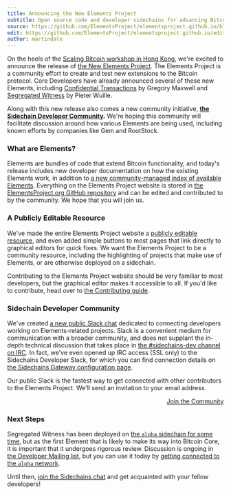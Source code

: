 ```yaml
---
title: Announcing the New Elements Project
subtitle: Open source code and developer sidechains for advancing Bitcoin.
source: https://github.com/ElementsProject/elementsproject.github.io/blob/hexo/source/_posts/announcing-elements.md
edit: https://github.com/ElementsProject/elementsproject.github.io/edit/hexo/source/_posts/announcing-elements.md
author: martindale
---
```


On the heels of the [Scaling Bitcoin workshop in Hong
Kong][scaling-bitcoin-hong-kong], we're excited to announce the release of [the
New Elements Project][elements]. The Elements Project is a community effort to
create and test new extensions to the Bitcoin protocol.  Core Developers have
already announced several of these new Elements, including [Confidential
Transactions][confidential-transactions] by Gregory Maxwell and [Segregated
Witness][segregated-witness] by Pieter Wuille.
<!-- more -->

Along with this new release also comes a new community initiative, **[the
Sidechain Developer Community][contributing].**  We're hoping this community
will facilitate discussion around how various Elements are being used, including
known efforts by companies like Gem and RootStock.

### What are Elements?
Elements are bundles of code that extend Bitcoin functionality, and today's
release includes new developer documentation on how the existing Elements work,
in addition to [a new community-managed index of available
Elements][element-list].  Everything on the Elements Project website is stored
in [the ElementsProject.org GitHub repository][github] and can be edited and
contributed to by the community. We hope that you will join us.

### A Publicly Editable Resource
We've made the entire Elements Project website a [publicly editable
resource][github], and even added simple buttons to most pages that link
directly to graphical editors for quick fixes.  We want the Elements Project to
be a community resource, including the highlighting of projects that make use of
Elements, or are otherwise deployed on a sidechain.

Contributing to the Elements Project website should be very familiar to most 
developers, but the graphical editor makes it accessible to all.  If you'd like 
to contribute, head over to [the Contributing guide][contributing].

### Sidechain Developer Community
We've created [a new public Slack chat][slack] dedicated to connecting
developers working on Elements-related projects.  Slack is a convenient medium
for communication with a broader community, and does not supplant the in-depth
technical discussion that takes place in [the #sidechains-dev channel on
IRC][irc].  In fact, we've even opened up IRC access (SSL only) to the
Sidechains Developer Slack, for which you can find connection details on [the
Sidechains Gateway configuration page][sidechains-gateways].

<div class="ui vertical stripe segment" style="padding: 0; border: 0;">
  <p>Our public Slack is the fastest way to get connected with other contributors to the Elements Project.  We'll send an invitation to your email address.</p>
  <a href="https://chat.elementsproject.org/" class="ui button primary huge" style="float:right;">Join the Community<i class="icon right chevron"></i></a>
  <div style="clear: both;"></div>
</div>

### Next Steps
Segregated Witness has been deployed on [the `alpha` sidechain for some
time][alpha], but as the first Element that is likely to make its way into
Bitcoin Core, it is important that it undergoes rigorous review.  Discussion is
ongoing in [the Developer Mailing list][sidechains-list], but you can use it today by [getting
connected to the `alpha` network][alpha-moving-coins].

Until then, [join the Sidechains chat][slack] and get acquainted with your fellow
developers!

[elements]: https://www.elementsproject.org/
[slack]: https://chat.elementsproject.org/
[confidential-transactions]: https://www.elementsproject.org/elements/confidential-transactions
[segregated-witness]: https://www.elementsproject.org/elements/segregated-witness
[sidechains-gateways]: https://sidechains.slack.com/account/gateways
[element-list]: https://www.elementsproject.org/elements/
[github]: https://github.com/ElementsProject/elementsproject.org
[contributing]: https://www.elementsproject.org/contributing/
[scaling-bitcoin-hong-kong]: https://www.scalingbitcoin.org/hongkong2015
[irc]: https://www.elementsproject.org/contributing/#irc
[alpha]: https://www.elementsproject.org/sidechains/alpha
[alpha-build]: https://www.elementsproject.org/sidechains/alpha#Build_Instructions
[alpha-moving-coins]: https://www.elementsproject.org/sidechains/alpha#Moving_coins_between_Testnet_and_Alpha
[sidechains-list]: https://lists.linuxfoundation.org/mailman/listinfo/sidechains-dev

